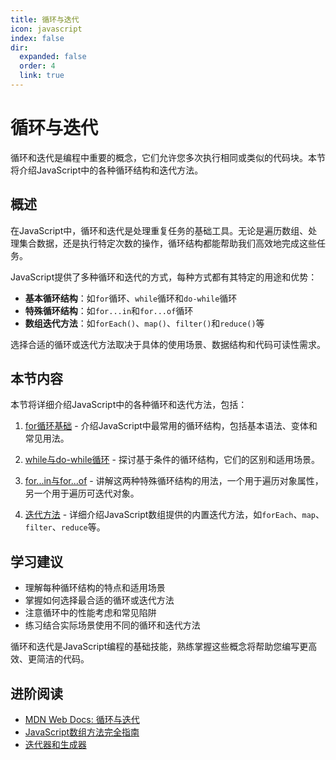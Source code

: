 ```yaml
---
title: 循环与迭代
icon: javascript
index: false
dir:
  expanded: false
  order: 4
  link: true
---
```


# 循环与迭代

循环和迭代是编程中重要的概念，它们允许您多次执行相同或类似的代码块。本节将介绍JavaScript中的各种循环结构和迭代方法。

## 概述

在JavaScript中，循环和迭代是处理重复任务的基础工具。无论是遍历数组、处理集合数据，还是执行特定次数的操作，循环结构都能帮助我们高效地完成这些任务。

JavaScript提供了多种循环和迭代的方式，每种方式都有其特定的用途和优势：

- **基本循环结构**：如`for`循环、`while`循环和`do-while`循环
- **特殊循环结构**：如`for...in`和`for...of`循环
- **数组迭代方法**：如`forEach()`、`map()`、`filter()`和`reduce()`等

选择合适的循环或迭代方法取决于具体的使用场景、数据结构和代码可读性需求。

## 本节内容

本节将详细介绍JavaScript中的各种循环和迭代方法，包括：

1. [for循环基础](./1.4.1-for循环基础.md) - 介绍JavaScript中最常用的循环结构，包括基本语法、变体和常见用法。

2. [while与do-while循环](./1.4.2-while与do-while循环.md) - 探讨基于条件的循环结构，它们的区别和适用场景。

3. [for...in与for...of](./1.4.3-for...in与for...of.md) - 讲解这两种特殊循环结构的用法，一个用于遍历对象属性，另一个用于遍历可迭代对象。

4. [迭代方法](./1.4.4-迭代方法.md) - 详细介绍JavaScript数组提供的内置迭代方法，如`forEach`、`map`、`filter`、`reduce`等。

## 学习建议

- 理解每种循环结构的特点和适用场景
- 掌握如何选择最合适的循环或迭代方法
- 注意循环中的性能考虑和常见陷阱
- 练习结合实际场景使用不同的循环和迭代方法

循环和迭代是JavaScript编程的基础技能，熟练掌握这些概念将帮助您编写更高效、更简洁的代码。

## 进阶阅读

- [MDN Web Docs: 循环与迭代](https://developer.mozilla.org/zh-CN/docs/Web/JavaScript/Guide/Loops_and_iteration)
- [JavaScript数组方法完全指南](https://developer.mozilla.org/zh-CN/docs/Web/JavaScript/Reference/Global_Objects/Array)
- [迭代器和生成器](https://developer.mozilla.org/zh-CN/docs/Web/JavaScript/Guide/Iterators_and_Generators)